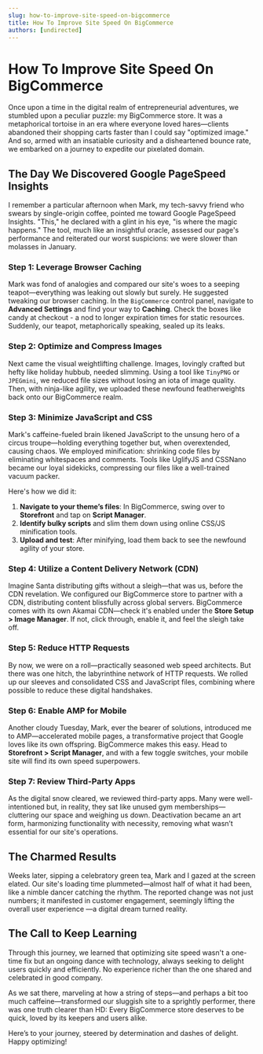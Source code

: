 ```yaml
---
slug: how-to-improve-site-speed-on-bigcommerce
title: How To Improve Site Speed On BigCommerce
authors: [undirected]
---
```



# How To Improve Site Speed On BigCommerce

Once upon a time in the digital realm of entrepreneurial adventures, we stumbled upon a peculiar puzzle: my BigCommerce store. It was a metaphorical tortoise in an era where everyone loved hares—clients abandoned their shopping carts faster than I could say "optimized image." And so, armed with an insatiable curiosity and a disheartened bounce rate, we embarked on a journey to expedite our pixelated domain.

## The Day We Discovered Google PageSpeed Insights

I remember a particular afternoon when Mark, my tech-savvy friend who swears by single-origin coffee, pointed me toward Google PageSpeed Insights. "This," he declared with a glint in his eye, "is where the magic happens." The tool, much like an insightful oracle, assessed our page's performance and reiterated our worst suspicions: we were slower than molasses in January.

### Step 1: Leverage Browser Caching

Mark was fond of analogies and compared our site's woes to a seeping teapot—everything was leaking out slowly but surely. He suggested tweaking our browser caching. In the `BigCommerce` control panel, navigate to **Advanced Settings** and find your way to **Caching**. Check the boxes like candy at checkout - a nod to longer expiration times for static resources. Suddenly, our teapot, metaphorically speaking, sealed up its leaks.

### Step 2: Optimize and Compress Images

Next came the visual weightlifting challenge. Images, lovingly crafted but hefty like holiday hubbub, needed slimming. Using a tool like `TinyPNG` or `JPEGmini`, we reduced file sizes without losing an iota of image quality. Then, with ninja-like agility, we uploaded these newfound featherweights back onto our BigCommerce realm.

### Step 3: Minimize JavaScript and CSS

Mark's caffeine-fueled brain likened JavaScript to the unsung hero of a circus troupe—holding everything together but, when overextended, causing chaos. We employed minification: shrinking code files by eliminating whitespaces and comments. Tools like UglifyJS and CSSNano became our loyal sidekicks, compressing our files like a well-trained vacuum packer.

Here's how we did it:

1. **Navigate to your theme’s files**: In BigCommerce, swing over to **Storefront** and tap on **Script Manager**.
2. **Identify bulky scripts** and slim them down using online CSS/JS minification tools.
3. **Upload and test**: After minifying, load them back to see the newfound agility of your store.

### Step 4: Utilize a Content Delivery Network (CDN)

Imagine Santa distributing gifts without a sleigh—that was us, before the CDN revelation. We configured our BigCommerce store to partner with a CDN, distributing content blissfully across global servers. BigCommerce comes with its own Akamai CDN—check it's enabled under the **Store Setup > Image Manager**. If not, click through, enable it, and feel the sleigh take off.

### Step 5: Reduce HTTP Requests

By now, we were on a roll—practically seasoned web speed architects. But there was one hitch, the labyrinthine network of HTTP requests. We rolled up our sleeves and consolidated CSS and JavaScript files, combining where possible to reduce these digital handshakes.

### Step 6: Enable AMP for Mobile

Another cloudy Tuesday, Mark, ever the bearer of solutions, introduced me to AMP—accelerated mobile pages, a transformative project that Google loves like its own offspring. BigCommerce makes this easy. Head to **Storefront > Script Manager**, and with a few toggle switches, your mobile site will find its own speed superpowers.

### Step 7: Review Third-Party Apps

As the digital snow cleared, we reviewed third-party apps. Many were well-intentioned but, in reality, they sat like unused gym memberships—cluttering our space and weighing us down. Deactivation became an art form, harmonizing functionality with necessity, removing what wasn’t essential for our site's operations.

## The Charmed Results

Weeks later, sipping a celebratory green tea, Mark and I gazed at the screen elated. Our site's loading time plummeted—almost half of what it had been, like a nimble dancer catching the rhythm. The reported change was not just numbers; it manifested in customer engagement, seemingly lifting the overall user experience —a digital dream turned reality.

## The Call to Keep Learning

Through this journey, we learned that optimizing site speed wasn't a one-time fix but an ongoing dance with technology, always seeking to delight users quickly and efficiently. No experience richer than the one shared and celebrated in good company.

As we sat there, marveling at how a string of steps—and perhaps a bit too much caffeine—transformed our sluggish site to a sprightly performer, there was one truth clearer than HD: Every BigCommerce store deserves to be quick, loved by its keepers and users alike.

Here’s to your journey, steered by determination and dashes of delight. Happy optimizing!